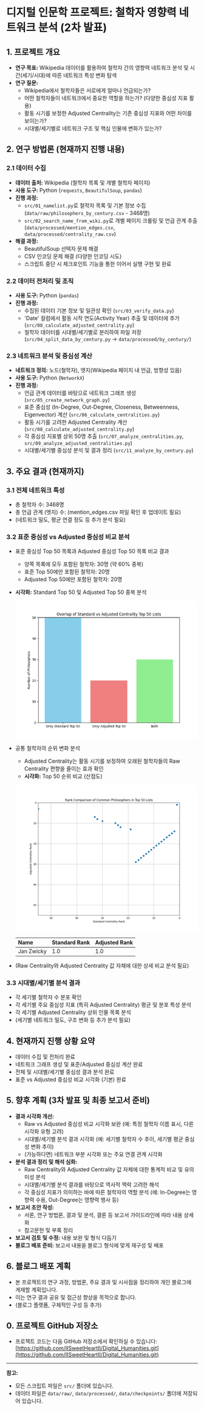 # 디지털 인문학 프로젝트: 철학자 영향력 네트워크 분석 (2차 발표)

## 1. 프로젝트 개요

- **연구 목표:** Wikipedia 데이터를 활용하여 철학자 간의 영향력 네트워크 분석 및 시간(세기/시대)에 따른 네트워크 특성 변화 탐색
- **연구 질문:**
  - Wikipedia에서 철학자들은 서로에게 얼마나 언급되는가?
  - 어떤 철학자들이 네트워크에서 중요한 역할을 하는가? (다양한 중심성 지표 활용)
  - 활동 시기를 보정한 Adjusted Centrality는 기존 중심성 지표와 어떤 차이를 보이는가?
  - 시대별/세기별로 네트워크 구조 및 핵심 인물에 변화가 있는가?

## 2. 연구 방법론 (현재까지 진행 내용)

### 2.1 데이터 수집

- **데이터 출처:** Wikipedia (철학자 목록 및 개별 철학자 페이지)
- **사용 도구:** Python (`requests`, `BeautifulSoup`, `pandas`)
- **진행 과정:**
  - `src/01_namelist.py`로 철학자 목록 및 기본 정보 수집 (`data/raw/philosophers_by_century.csv` - 3468명)
  - `src/02_search_name_from_wiki.py`로 개별 페이지 크롤링 및 언급 관계 추출 (`data/processed/mention_edges.csv`, `data/processed/centrality_raw.csv`)
- **해결 과정:**
  - BeautifulSoup 선택자 문제 해결
  - CSV 인코딩 문제 해결 (다양한 인코딩 시도)
  - 스크립트 중단 시 체크포인트 기능을 통한 이어서 실행 구현 및 완료

### 2.2 데이터 전처리 및 조직

- **사용 도구:** Python (`pandas`)
- **진행 과정:**
  - 수집된 데이터 기본 정보 및 일관성 확인 (`src/03_verify_data.py`)
  - 'Date' 컬럼에서 활동 시작 연도(Activity Year) 추출 및 데이터에 추가 (`src/08_calculate_adjusted_centrality.py`)
  - 철학자 데이터를 시대별/세기별로 분리하여 파일 저장 (`src/04_split_data_by_century.py` -> `data/processed/by_century/`)

### 2.3 네트워크 분석 및 중심성 계산

- **네트워크 정의:** 노드(철학자), 엣지(Wikipedia 페이지 내 언급, 방향성 있음)
- **사용 도구:** Python (`NetworkX`)
- **진행 과정:**
  - 언급 관계 데이터를 바탕으로 네트워크 그래프 생성 (`src/05_create_network_graph.py`)
  - 표준 중심성 (In-Degree, Out-Degree, Closeness, Betweenness, Eigenvector) 계산 (`src/06_calculate_centralities.py`)
  - 활동 시기를 고려한 Adjusted Centrality 계산 (`src/08_calculate_adjusted_centrality.py`)
  - 각 중심성 지표별 상위 50명 추출 (`src/07_analyze_centralities.py`, `src/09_analyze_adjusted_centralities.py`)
  - 시대별/세기별 중심성 분석 및 결과 정리 (`src/11_analyze_by_century.py`)

## 3. 주요 결과 (현재까지)

### 3.1 전체 네트워크 특성

- 총 철학자 수: 3468명
- 총 언급 관계 (엣지) 수: (mention_edges.csv 파일 확인 후 업데이트 필요)
- (네트워크 밀도, 평균 연결 정도 등 추가 분석 필요)

### 3.2 표준 중심성 vs Adjusted 중심성 비교 분석

- 표준 중심성 Top 50 목록과 Adjusted 중심성 Top 50 목록 비교 결과
  - 양쪽 목록에 모두 포함된 철학자: 30명 (약 60% 중복)
  - 표준 Top 50에만 포함된 철학자: 20명
  - Adjusted Top 50에만 포함된 철학자: 20명
- **시각화:** Standard Top 50 및 Adjusted Top 50 중복 분석

  ![Top 50 Overlap Analysis](data/processed/visualizations/top50_overlap_analysis.png)

- 공통 철학자의 순위 변화 분석

  - Adjusted Centrality는 활동 시기를 보정하여 오래된 철학자들의 Raw Centrality 편향을 줄이는 효과 확인
  - **시각화:** Top 50 순위 비교 (산점도)

  ![Top 50 Rank Comparison Scatter Plot](data/processed/visualizations/top50_rank_comparison_scatter.png)

  | Name       | Standard Rank | Adjusted Rank |
  | :--------- | :------------ | :------------ |
  | Jan Zwicky | 1.0           | 1.0           |

- (Raw Centrality와 Adjusted Centrality 값 자체에 대한 상세 비교 분석 필요)

### 3.3 시대별/세기별 분석 결과

- 각 세기별 철학자 수 분포 확인
- 각 세기별 주요 중심성 지표 (특히 Adjusted Centrality) 평균 및 분포 특성 분석
- 각 세기별 Adjusted Centrality 상위 인물 목록 분석
- (세기별 네트워크 밀도, 구조 변화 등 추가 분석 필요)

## 4. 현재까지 진행 상황 요약

- 데이터 수집 및 전처리 완료
- 네트워크 그래프 생성 및 표준/Adjusted 중심성 계산 완료
- 전체 및 시대별/세기별 중심성 결과 분석 완료
- 표준 vs Adjusted 중심성 비교 시각화 (기본) 완료

## 5. 향후 계획 (3차 발표 및 최종 보고서 준비)

- **결과 시각화 개선:**
  - Raw vs Adjusted 중심성 비교 시각화 보완 (예: 특정 철학자 이름 표시, 다른 시각화 유형 고려)
  - 시대별/세기별 분석 결과 시각화 (예: 세기별 철학자 수 추이, 세기별 평균 중심성 변화 추이)
  - (가능하다면) 네트워크 부분 시각화 또는 주요 연결 관계 시각화
- **분석 결과 정리 및 해석 심화:**
  - Raw Centrality와 Adjusted Centrality 값 자체에 대한 통계적 비교 및 유의미성 분석
  - 시대별/세기별 분석 결과를 바탕으로 역사적 맥락 고려한 해석
  - 각 중심성 지표가 의미하는 바에 따른 철학자의 역할 분석 (예: In-Degree는 영향력 수용, Out-Degree는 영향력 행사 등)
- **보고서 초안 작성:**
  - 서론, 연구 방법론, 결과 및 분석, 결론 등 보고서 가이드라인에 따라 내용 상세화
  - 참고문헌 및 부록 정리
- **보고서 검토 및 수정:** 내용 보완 및 형식 다듬기
- **블로그 배포 준비:** 보고서 내용을 블로그 형식에 맞게 재구성 및 배포

## 6. 블로그 배포 계획

- 본 프로젝트의 연구 과정, 방법론, 주요 결과 및 시사점을 정리하여 개인 블로그에 게재할 계획입니다.
- 이는 연구 결과 공유 및 접근성 향상을 목적으로 합니다.
- (블로그 플랫폼, 구체적인 구성 등 추가)

## 0. 프로젝트 GitHub 저장소

- 프로젝트 코드는 다음 GitHub 저장소에서 확인하실 수 있습니다: [https://github.com/IISweetHeartII/Digital_Humanities.git](https://github.com/IISweetHeartII/Digital_Humanities.git)

---

**참고:**

- 모든 스크립트 파일은 `src/` 폴더에 있습니다.
- 데이터 파일은 `data/raw/`, `data/processed/`, `data/checkpoints/` 폴더에 저장되어 있습니다.
